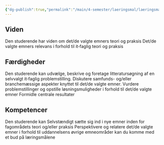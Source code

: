 ```yaml
---
{"dg-publish":true,"permalink":"/main/4-semester/laeringsmal/laeringsmal/","title":"Læringmål","created":"2024-08-14T11:15:19.924+02:00"}
---
```



## Viden

Den studerende har viden om det/de valgte emners teori og praksis Det/de
valgte emners relevans i forhold til it‐faglig teori og praksis

## Færdigheder

Den studerende kan udvælge, beskrive og foretage litteratursøgning af en
selvvalgt it‐faglig problemstilling.
Diskutere samfunds- og/eller branchemæssige aspekter knyttet til det/de valgte
emner.
Vurdere problemstillinger og opstille løsningsmuligheder i forhold
til det/de valgte emner Formidle centrale resultater

## Kompetencer

Den studerende kan Selvstændigt sætte sig ind i nye emner inden for
fagområdets teori og/eller praksis Perspektivere og relatere det/de valgte
emner i forhold til uddannelsens øvrige emneområder kan du komme med et bud
på læringsmålene
